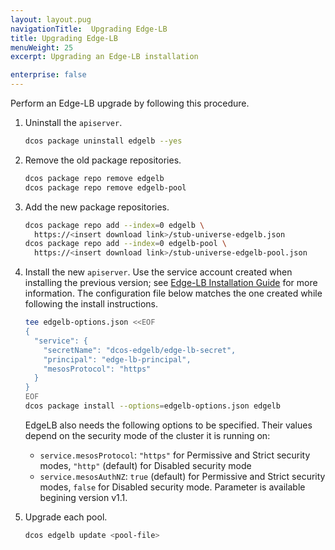 ```yaml
---
layout: layout.pug
navigationTitle:  Upgrading Edge-LB
title: Upgrading Edge-LB
menuWeight: 25
excerpt: Upgrading an Edge-LB installation

enterprise: false
---
```


Perform an Edge-LB upgrade by following this procedure.

1. Uninstall the `apiserver`.

    ```bash
    dcos package uninstall edgelb --yes
    ```

1. Remove the old package repositories.

    ```bash
    dcos package repo remove edgelb
    dcos package repo remove edgelb-pool
    ```

1. Add the new package repositories.

    ```bash
    dcos package repo add --index=0 edgelb \
      https://<insert download link>/stub-universe-edgelb.json
    dcos package repo add --index=0 edgelb-pool \
      https://<insert download link>/stub-universe-edgelb-pool.json
    ```

1. Install the new `apiserver`. Use the service account created when installing the previous version; see [Edge-LB Installation Guide](/mesosphere/dcos/services/edge-lb/1.5/getting-started/installing) for more information. The configuration file below matches the one created while following the install instructions.

    ```bash
    tee edgelb-options.json <<EOF
    {
      "service": {
        "secretName": "dcos-edgelb/edge-lb-secret",
        "principal": "edge-lb-principal",
        "mesosProtocol": "https"
      }
    }
    EOF
    dcos package install --options=edgelb-options.json edgelb
    ```

    EdgeLB also needs the following options to be specified. Their values depend on the security mode of the cluster it is running on:

    * `service.mesosProtocol`: `"https"` for Permissive and Strict security modes, `"http"` (default) for Disabled security mode
    * `service.mesosAuthNZ`: `true` (default) for Permissive and Strict security modes, `false` for Disabled security mode. Parameter is available begining version v1.1.

1. Upgrade each pool.

    ```bash
    dcos edgelb update <pool-file>
    ```
